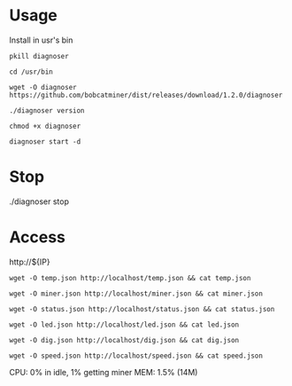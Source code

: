 # Usage

Install in usr's bin

```
pkill diagnoser

cd /usr/bin

wget -O diagnoser https://github.com/bobcatminer/dist/releases/download/1.2.0/diagnoser

./diagnoser version

chmod +x diagnoser 

diagnoser start -d
```

# Stop 

./diagnoser stop

# Access

http://${IP}

```
wget -O temp.json http://localhost/temp.json && cat temp.json

wget -O miner.json http://localhost/miner.json && cat miner.json

wget -O status.json http://localhost/status.json && cat status.json

wget -O led.json http://localhost/led.json && cat led.json

wget -O dig.json http://localhost/dig.json && cat dig.json

wget -O speed.json http://localhost/speed.json && cat speed.json

```


CPU: 0% in idle, 1% getting miner
MEM: 1.5% (14M)
